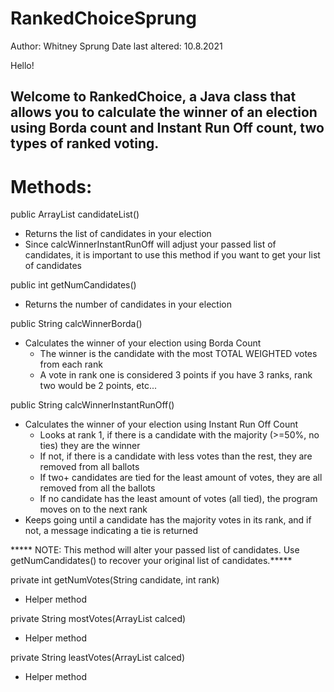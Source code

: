 # RankedChoiceSprung

Author: Whitney Sprung
Date last altered: 10.8.2021

Hello!

## Welcome to RankedChoice, a Java class that allows you to calculate the winner of an election using Borda count and Instant Run Off count, two types of ranked voting.

# Methods:

public ArrayList<String> candidateList()
 * Returns the list of candidates in your election
 * Since calcWinnerInstantRunOff will adjust your passed list of candidates, it is important to use this method if you want to get your list of candidates

public int getNumCandidates()
 * Returns the number of candidates in your election

public String calcWinnerBorda()
 * Calculates the winner of your election using Borda Count
   * The winner is the candidate with the most TOTAL WEIGHTED votes from each rank
   * A vote in rank one is considered 3 points if you have 3 ranks, rank two would be 2 points, etc...

public String calcWinnerInstantRunOff()
 * Calculates the winner of your election using Instant Run Off Count
   * Looks at rank 1, if there is a candidate with the majority (>=50%, no ties) they are the winner
   * If not, if there is a candidate with less votes than the rest, they are removed from all ballots
	* If two+ candidates are tied for the least amount of votes, they are all removed from all the ballots
	* If no candidate has the least amount of votes (all tied), the program moves on to the next rank
 * Keeps going until a candidate has the majority votes in its rank, and if not, a message indicating a tie is returned

 ***** NOTE: This method will alter your passed list of candidates. Use getNumCandidates() to recover your original list of candidates.*****

private int getNumVotes(String candidate, int rank)
 * Helper method

private String mostVotes(ArrayList<Integer> calced)
 * Helper method

private String leastVotes(ArrayList<Integer> calced)
 * Helper method
